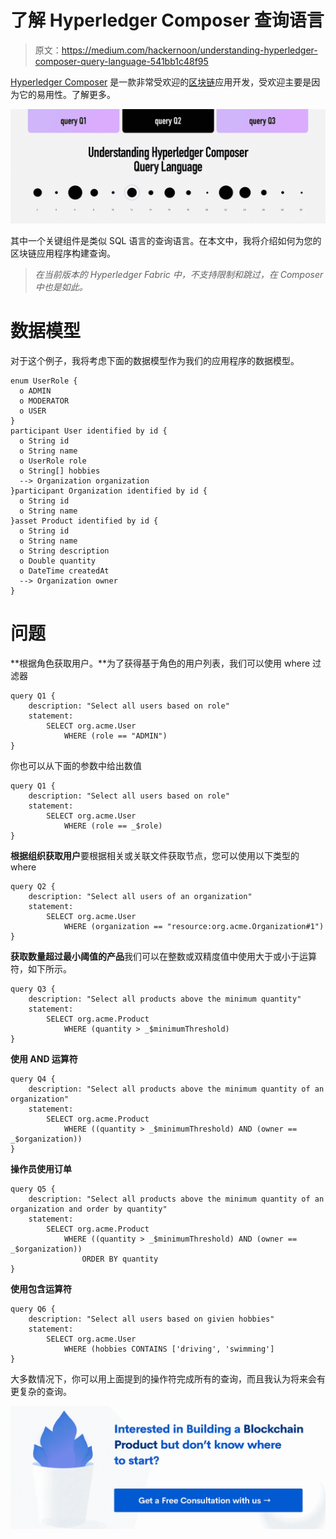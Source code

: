 # 了解 Hyperledger Composer 查询语言

> 原文：<https://medium.com/hackernoon/understanding-hyperledger-composer-query-language-541bb1c48f95>

[Hyperledger Composer](https://hackernoon.com/tagged/hyperledger-composer) 是一款非常受欢迎的[区块链](https://hackernoon.com/tagged/blockchain)应用开发，受欢迎主要是因为它的易用性。了解更多。

![](img/581b3c515b53ac665f3d8eb3edfcb8ed.png)

其中一个关键组件是类似 SQL 语言的查询语言。在本文中，我将介绍如何为您的区块链应用程序构建查询。

> *在当前版本的 Hyperledger Fabric 中，不支持限制和跳过，在 Composer 中也是如此。*

# 数据模型

对于这个例子，我将考虑下面的数据模型作为我们的应用程序的数据模型。

```
enum UserRole {
  o ADMIN
  o MODERATOR
  o USER
}
participant User identified by id {
  o String id
  o String name
  o UserRole role
  o String[] hobbies
  --> Organization organization
}participant Organization identified by id {
  o String id
  o String name
}asset Product identified by id {
  o String id
  o String name
  o String description
  o Double quantity
  o DateTime createdAt
  --> Organization owner
}
```

# 问题

**根据角色获取用户。**为了获得基于角色的用户列表，我们可以使用 where 过滤器

```
query Q1 {
    description: "Select all users based on role"
    statement:
        SELECT org.acme.User
            WHERE (role == "ADMIN")
}
```

你也可以从下面的参数中给出数值

```
query Q1 {
    description: "Select all users based on role"
    statement:
        SELECT org.acme.User
            WHERE (role == _$role)
}
```

**根据组织获取用户**要根据相关或关联文件获取节点，您可以使用以下类型的 where

```
query Q2 {
    description: "Select all users of an organization"
    statement:
        SELECT org.acme.User
            WHERE (organization == "resource:org.acme.Organization#1")
}
```

**获取数量超过最小阈值的产品**我们可以在整数或双精度值中使用大于或小于运算符，如下所示。

```
query Q3 {
    description: "Select all products above the minimum quantity"
    statement:
        SELECT org.acme.Product
            WHERE (quantity > _$minimumThreshold)
}
```

**使用 AND 运算符**

```
query Q4 {
    description: "Select all products above the minimum quantity of an organization"
    statement:
        SELECT org.acme.Product
            WHERE ((quantity > _$minimumThreshold) AND (owner == _$organization))
}
```

**操作员使用订单**

```
query Q5 {
    description: "Select all products above the minimum quantity of an organization and order by quantity"
    statement:
        SELECT org.acme.Product
            WHERE ((quantity > _$minimumThreshold) AND (owner == _$organization))
                ORDER BY quantity
}
```

**使用包含运算符**

```
query Q6 {
    description: "Select all users based on givien hobbies"
    statement:
        SELECT org.acme.User
            WHERE (hobbies CONTAINS ['driving', 'swimming']
}
```

大多数情况下，你可以用上面提到的操作符完成所有的查询，而且我认为将来会有更复杂的查询。

[![](img/d0dd11b4bcf861a01e17e452f563b0a6.png)](https://www.skcript.com/blockchain/?hackernoon)